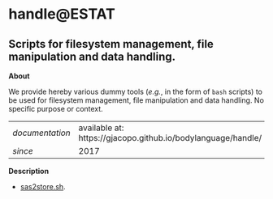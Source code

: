 handle@ESTAT
===========

Scripts for filesystem management, file manipulation and data handling.
---

**About**

We provide hereby various dummy tools (_e.g._, in the form of `bash` scripts) to be used for filesystem management, file manipulation and data handling. No specific purpose or context.

<table align="center">
    <tr> <td align="left"><i>documentation</i></td> <td align="left">available at: https://gjacopo.github.io/bodylanguage/handle/</td> </tr> 
    <tr> <td align="left"><i>since</i></td> <td align="left">2017</td> </tr> 
</table>

**<a name="Description"></a>Description**

* [sas2store.sh](sas2store.sh).

